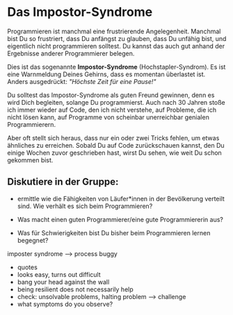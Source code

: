 
# Das Impostor-Syndrome

Programmieren ist manchmal eine frustrierende Angelegenheit.
Manchmal bist Du so frustriert, dass Du anfängst zu glauben, dass Du unfähig bist, und eigentlich nicht programmieren solltest. Du kannst das auch gut anhand der Ergebnisse anderer Programmierer belegen.

Dies ist das sogenannte **Impostor-Syndrome** (Hochstapler-Syndrom). Es ist eine Warnmeldung Deines Gehirns, dass es momentan überlastet ist.
Anders ausgedrückt: *"Höchste Zeit für eine Pause!"*

Du solltest das Impostor-Syndrome als guten Freund gewinnen, denn es wird Dich begleiten, solange Du programmierst. Auch nach 30 Jahren stoße ich immer wieder auf Code, den ich nicht verstehe, auf Probleme, die ich nicht lösen kann, auf Programme von scheinbar unerreichbar genialen Programmierern.

Aber oft stellt sich heraus, dass nur ein oder zwei Tricks fehlen, um etwas ähnliches zu erreichen. Sobald Du auf Code zurückschauen kannst, den Du einige Wochen zuvor geschrieben hast, wirst Du sehen, wie weit Du schon gekommen bist.

## Diskutiere in der Gruppe:

* ermittle wie die Fähigkeiten von Läufer*innen in der Bevölkerung verteilt sind. Wie verhält es sich beim Programmieren?

* Was macht einen guten Programmierer/eine gute Programmiererin aus?
* Was für Schwierigkeiten bist Du bisher beim Programmieren lernen begegnet?


imposter syndrome --> process buggy
* quotes
* looks easy, turns out difficult
* bang your head against the wall
* being resilient does not necessarily help
* check: unsolvable problems, halting problem --> challenge
* what symptoms do you observe?
